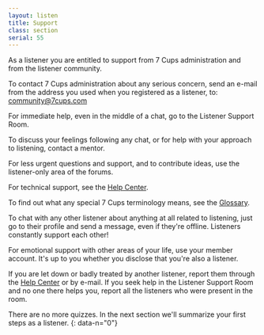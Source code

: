 ```yaml
---
layout: listen
title: Support
class: section
serial: 55
---
```

As a listener you are entitled to support from 7 Cups administration and from the listener community.

To contact 7 Cups administration about any serious concern, send an e-mail from the address you used when you registered as a listener, to: community@7cups.com

For immediate help, even in the middle of a chat, go to the Listener Support Room.

To discuss your feelings following any chat, or for help with your approach to listening, contact a mentor.

For less urgent questions and support, and to contribute ideas, use the listener-only area of the forums.

For technical support, see the [Help Center](https://help.7cups.com/).

To find out what any special 7 Cups terminology means, see the [Glossary](https://rarelycharlie.github.io/glossary).

To chat with any other listener about anything at all related to listening, just go to their profile and send a message, even if they're offline. Listeners constantly support each other!

For emotional support with other areas of your life, use your member account. It's up to you whether you disclose that you're also a listener.

If you are let down or badly treated by another listener, report them through the [Help Center](https://help.7cups.com/) or by e-mail. If you seek help in the Listener Support Room and no one there helps you, report all the listeners who were present in the room.

There are no more quizzes. In the next section we'll summarize your first steps as a listener.
{: data-n="0"}
